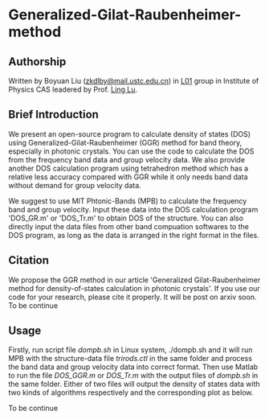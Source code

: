 Generalized-Gilat-Raubenheimer-method
=====================================================

Authorship
----------------------------------------
Written by Boyuan Liu (zkdlby@mail.ustc.edu.cn) in [L01](http://l01.iphy.ac.cn/L01web-English/html/index-english.html) group in Institute of Physics CAS leadered by Prof. [Ling Lu](http://l01.iphy.ac.cn/linglu/). 

Brief Introduction
----------------------------------------

We present an open-source program to calculate density of states (DOS) using Generalized-Gilat-Raubenheimer (GGR) method for band theory, especially in photonic crystals. You can use the code to calculate the DOS from the frequency band data and group velocity data. We also provide another DOS calculation program using tetrahedron method which has a relative less accuracy compared with GGR while it only needs band data without demand for group velocity data. 

We suggest to use MIT Phtonic-Bands (MPB) to calculate the frequency band and group velocity. Input these data into the DOS calculation program 'DOS_GR.m' or 'DOS_Tr.m' to obtain DOS of the structure. You can also directly input the data files from other band compuation softwares to the DOS program, as long as the data is arranged in the right format in the files.

Citation
----------------------------------------
We propose the GGR method in our article 'Generalized Gilat-Raubenheimer method for density-of-states calculation in photonic crystals'. If you use our code for your research, please cite it properly. It will be post on arxiv soon. To be continue

Usage
----------------------------------------
Firstly, run script file *dompb.sh* in Linux system,
    ./dompb.sh
and it will run MPB with the structure-data file *trirods.ctl* in the same folder and process the band data and group velocity data into correct format.
Then use Matlab to run the file *DOS_GGR.m* or *DOS_Tr.m* with the output files of *dompb.sh* in the same folder. Either of two files will output the density of states data with two kinds of algorithms respectively and the corresponding plot as below.

To be continue
